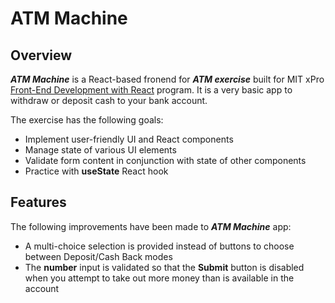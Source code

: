 # ATM Machine
## Overview
***ATM Machine*** is a React-based fronend for ***ATM exercise*** built for MIT xPro [Front-End Development with React](https://executive-ed.xpro.mit.edu/front-end-development-react?utm_source=Google&utm_medium=c&utm_term=%2Bmit%20%2B%20react&utm_location=9033313&utm_campaign=B-365D_US_GG_SE_FREN_Brand&utm_content=MIT-Front-End-Development&gclid=Cj0KCQjwsqmEBhDiARIsANV8H3Y7VF1IsEfTGFApZ8oXItAFXl_Kjvnipt8rh6ji4XkwSCj-3m3z6tIaAnHGEALw_wcB) program. It is a very basic app to withdraw or deposit cash to your bank account. 

The exercise has the following goals:
* Implement user-friendly UI and React components
* Manage state of various UI elements
* Validate form content in conjunction with state of other components
* Practice with **useState** React hook
## Features
The following improvements have been made to ***ATM Machine*** app:
* A multi-choice selection is provided instead of buttons to choose between Deposit/Cash Back modes
* The **number** input is validated so that the **Submit** button is disabled when you attempt to take out more money than is available in the account
